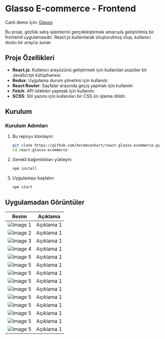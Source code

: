# Glasso E-commerce - Frontend

Canlı demo için: [Glasso](https://glasso.netlify.app/)

Bu proje, gözlük satış işlemlerini gerçekleştirmek amacıyla geliştirilmiş bir frontend uygulamasıdır. React.js kullanılarak oluşturulmuş olup, kullanıcı dostu bir arayüz sunar.

## Proje Özellikleri

- **React.js**: Kullanıcı arayüzünü geliştirmek için kullanılan popüler bir JavaScript kütüphanesi.
- **Redux**: Uygulama durum yönetimi için kullanılır.
- **React Router**: Sayfalar arasında geçiş yapmak için kullanılır.
- **Fetch**: API istekleri yapmak için kullanılır.
- **SCSS**: Stil yazımı için kullanılan bir CSS ön işleme dilidir.

## Kurulum

### Kurulum Adımları

1. Bu repoyu klonlayın:
   ```bash
   git clone https://github.com/keremcankurt/react-glasso-ecommerce.git
   cd react-glasso-ecommerce

2. Gerekli bağımlılıkları yükleyin:
   ```bash
   npm install
3. Uygulamayı başlatın:
   ```bash
   npm start

## Uygulamadan Görüntüler
| Resim | Açıklama |
|-------|----------|
| ![Image 1](public/i1.png) | Açıklama 1 |
| ![Image 2](public/i2.png) | Açıklama 1 |
| ![Image 3](public/i3.png) | Açıklama 1 |
| ![Image 4](public/i4.png) | Açıklama 1 |
| ![Image 5](public/i5.png) | Açıklama 1 |
| ![Image 5](public/i6.png) | Açıklama 1 |
| ![Image 5](public/i7.png) | Açıklama 1 |
| ![Image 5](public/i8.png) | Açıklama 1 |
| ![Image 5](public/i9.png) | Açıklama 1 |
| ![Image 5](public/i10.png) | Açıklama 1 |
| ![Image 5](public/i11.png) | Açıklama 1 |
| ![Image 5](public/i12.png) | Açıklama 1 |
| ![Image 5](public/i13.png) | Açıklama 1 |
| ![Image 5](public/i14.png) | Açıklama 1 |
